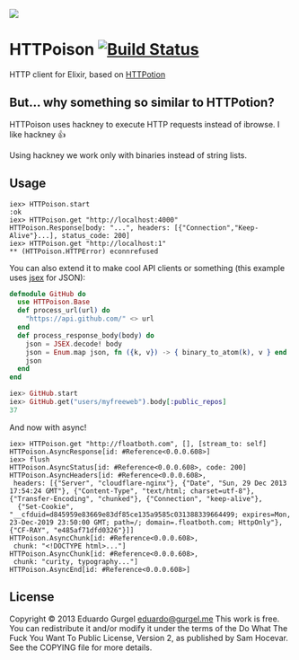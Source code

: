 ![](http://i.imgur.com/WwqN8JO.png)
# HTTPoison [![Build Status](https://travis-ci.org/edgurgel/httpoison.png?branch=master)](https://travis-ci.org/edgurgel/httpoison)

HTTP client for Elixir, based on [HTTPotion](https://github.com/myfreeweb/httpotion)

## But... why something so similar to HTTPotion?

HTTPoison uses hackney to execute HTTP requests instead of ibrowse. I like hackney :thumbsup:

Using hackney we work only with binaries instead of string lists.

## Usage

```iex
iex> HTTPoison.start
:ok
iex> HTTPoison.get "http://localhost:4000"
HTTPoison.Response[body: "...", headers: [{"Connection","Keep-Alive"}...], status_code: 200]
iex> HTTPoison.get "http://localhost:1"
** (HTTPoison.HTTPError) econnrefused
```

You can also extend it to make cool API clients or something (this example uses [jsex](https://github.com/talentdeficit/jsex) for JSON):

```elixir
defmodule GitHub do
  use HTTPoison.Base
  def process_url(url) do
    "https://api.github.com/" <> url
  end
  def process_response_body(body) do
    json = JSEX.decode! body
    json = Enum.map json, fn ({k, v}) -> { binary_to_atom(k), v } end
    json
  end
end

iex> GitHub.start
iex> GitHub.get("users/myfreeweb").body[:public_repos]
37
```

And now with async!

```iex
iex> HTTPoison.get "http://floatboth.com", [], [stream_to: self]
HTTPoison.AsyncResponse[id: #Reference<0.0.0.608>]
iex> flush
HTTPoison.AsyncStatus[id: #Reference<0.0.0.608>, code: 200]
HTTPoison.AsyncHeaders[id: #Reference<0.0.0.608>,
 headers: [{"Server", "cloudflare-nginx"}, {"Date", "Sun, 29 Dec 2013 17:54:24 GMT"}, {"Content-Type", "text/html; charset=utf-8"}, {"Transfer-Encoding", "chunked"}, {"Connection", "keep-alive"},
  {"Set-Cookie", "__cfduid=d845959e83669e83df85ce135a9585c031388339664499; expires=Mon, 23-Dec-2019 23:50:00 GMT; path=/; domain=.floatboth.com; HttpOnly"}, {"CF-RAY", "e485af71dfd0326"}]]
HTTPoison.AsyncChunk[id: #Reference<0.0.0.608>,
 chunk: "<!DOCTYPE html>..."]
HTTPoison.AsyncChunk[id: #Reference<0.0.0.608>,
 chunk: "curity, typography..."]
HTTPoison.AsyncEnd[id: #Reference<0.0.0.608>]
```

## License

Copyright © 2013 Eduardo Gurgel <eduardo@gurgel.me>
This work is free. You can redistribute it and/or modify it under the
terms of the Do What The Fuck You Want To Public License, Version 2,
as published by Sam Hocevar. See the COPYING file for more details.

